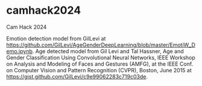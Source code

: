 # camhack2024
Cam Hack 2024

Emotion detection model from GilLevi at https://github.com/GilLevi/AgeGenderDeepLearning/blob/master/EmotiW_Demo.ipynb.
Age detected model from Gil Levi and Tal Hassner, Age and Gender Classification Using Convolutional Neural Networks, IEEE Workshop on Analysis and Modeling of Faces and Gestures (AMFG), at the IEEE Conf. on Computer Vision and Pattern Recognition (CVPR), Boston, June 2015 at https://gist.github.com/GilLevi/c9e99062283c719c03de.
